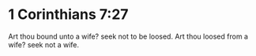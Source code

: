 # 1 Corinthians 7:27

Art thou bound unto a wife? seek not to be loosed. Art thou loosed from a wife? seek not a wife.